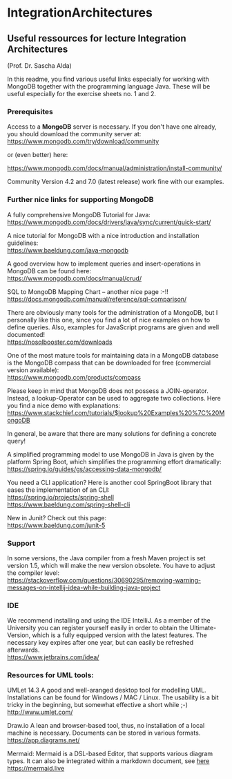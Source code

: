 # IntegrationArchitectures
## Useful ressources for lecture Integration Architectures
(Prof. Dr. Sascha Alda)

In this readme, you find various useful links especially for working with MongoDB together with the programming language Java. These will be useful especially for the exercise sheets no. 1 and 2.


### Prerequisites

 Access to a **MongoDB** server is necessary. If you don't have one already, you should download the community server at:
 https://www.mongodb.com/try/download/community

or (even better) here:

https://www.mongodb.com/docs/manual/administration/install-community/

Community Version 4.2 and 7.0 (latest release) work fine with our examples.
 
### Further nice links for supporting MongoDB
 
A fully comprehensive MongoDB Tutorial for Java:<br />
https://www.mongodb.com/docs/drivers/java/sync/current/quick-start/
 
A nice tutorial for MongoDB with a nice introduction and installation guidelines:<br />
https://www.baeldung.com/java-mongodb

A good overview how to implement queries and insert-operations in MongoDB can be found here: <br />
https://www.mongodb.com/docs/manual/crud/

 SQL to MongoDB Mapping Chart – another nice page :-!!<br />
 https://docs.mongodb.com/manual/reference/sql-comparison/
 
 There are obviously many tools for the administration of a MongoDB, but I personally like this one, since you find a lot of nice examples on how to define queries. Also, examples for JavaScript programs are given and well documented!<br /> 
 https://nosqlbooster.com/downloads
 
 One of the most mature tools for maintaining data in a MongoDB database is the MongoDB compass that can be downloaded for free (commercial version available):<br /> 
 https://www.mongodb.com/products/compass
 
 Please keep in mind that MongoDB does not possess a JOIN-operator. Instead, a lookup-Operator can be used to aggregate two collections. Here you find a nice demo with explanations:<br /> 
 https://www.stackchief.com/tutorials/$lookup%20Examples%20%7C%20MongoDB
 
 In general, be aware that there are many solutions for defining a concrete query!
 
 A simplified programming model to use MongoDB in Java is given by the platform Spring Boot, which simplifies the programming effort dramatically:<br />
 https://spring.io/guides/gs/accessing-data-mongodb/
 
 You need a CLI application? Here is another cool SpringBoot library that eases the implementation of an CLI:<br />
 https://spring.io/projects/spring-shell <br />
 https://www.baeldung.com/spring-shell-cli <br />

New in Junit? Check out this page: <br />
https://www.baeldung.com/junit-5
 

### Support
In some versions, the Java compiler from a fresh Maven project is set version 1.5, which will make the new version obsolete. You have to adjust the compiler level:<br />
https://stackoverflow.com/questions/30690295/removing-warning-messages-on-intellij-idea-while-building-java-project

### IDE
We recommend installing and using the IDE IntelliJ. As a member of the University you can register yourself easily in order to obtain the Ultimate-Version, which is a fully equipped version with the latest features. The necessary key expires after one year, but can easily be refreshed afterwards. <br>
https://www.jetbrains.com/idea/

### Resources for UML tools:

UMLet 14.3
A good and well-aranged desktop tool for modelling UML. Installations can be found for Windows / MAC / Linux. The usability is a bit tricky in the beginning, but somewhat effective a short while ;-)
http://www.umlet.com/

Draw.io
A lean and browser-based tool, thus, no installation of a local machine is necessary. Documents can be stored in various formats.
https://app.diagrams.net/

Mermaid:
Mermaid is a DSL-based Editor, that supports various diagram types. It can also be integrated within a markdown document, see [here](https://github.blog/2022-02-14-include-diagrams-markdown-files-mermaid/)
https://mermaid.live
